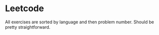 # Leetcode
All exercises are sorted by language and then problem number. Should be pretty straightforward.

